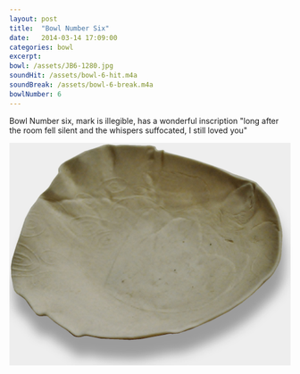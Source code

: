 ```yaml
---
layout: post
title:  "Bowl Number Six"
date:   2014-03-14 17:09:00
categories: bowl
excerpt: 
bowl: /assets/JB6-1280.jpg
soundHit: /assets/bowl-6-hit.m4a
soundBreak: /assets/bowl-6-break.m4a
bowlNumber: 6
---
```



Bowl Number six, mark is illegible, has a wonderful inscription "long after the room fell silent and the whispers suffocated, I still loved you" 

<img src="/assets/JB6-1280.jpg" class="bowl-large"/>




